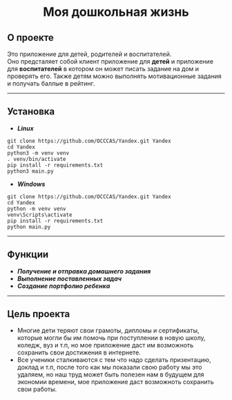 <h1 align="center">Моя дошкольная жизнь</h1>

## О проекте
<p>Это приложение для детей, родителей и воспитателей.<br>
Оно предсталяет собой клиент приложение для <b>детей</b> и приложение для <b>воспитателей</b> в котором он может писать задание на дом и проверять его. 
Также детям можно выполнять мотивационные задания и получать баллые в рейтинг.</p>

---
## Установка
* ***Linux***
``` shell
git clone https://github.com/OCCCAS/Yandex.git Yandex
cd Yandex
python3 -m venv venv
. venv/bin/activate
pip install -r requirements.txt
python3 main.py
```
* ***Windows***
``` shell
git clone https://github.com/OCCCAS/Yandex.git Yandex
cd Yandex
python -m venv venv
venv\Scripts\activate
pip install -r requirements.txt
python main.py
```
___
## Функции
* ***Получение и отправка домашнего задания***
* ***Выполнение поставленных задач***
* ***Создание портфолио ребенка***

---
## Цель проекта
* Многие дети теряют свои грамоты, дипломы и сертификаты, которые могли бы им помочь при поступлении в новую школу, коледж, вуз и т.п, но мое приложение даст им возможноть сохранить свои достижения в интернете.
* Все ученики сталкиваются с тем что надо сделать призентацию, доклад и т.п, после того как мы показали свою работу мы это удаляем, но наш труд может быть полезен нам в будущем для экономии времени, мое приложение даст возможноть сохранить свои работы.
